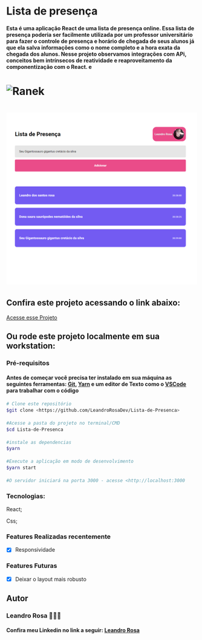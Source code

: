 # Lista de presença

<h4>Esta é uma aplicação React de uma lista de presença online. Essa lista de presença poderia ser facilmente utilizada por um professor universitário para
fazer o controle de presença e horário de chegada de seus alunos já que ela salva informações como o nome completo e a hora exata da chegada dos alunos. Nesse projeto 
observamos integrações com APi, conceitos bem intrínsecos de reatividade e reaproveitamento da componentização com o React. e </h4>

<h1><img src="./src/Readme/readme img 1.png" alt="Ranek"></h1>
<h1><img src="./src/Readme/readme img 2.png" alt="Ranek"></h1>




<h2>Confira este projeto acessando o link abaixo:</h2>
<a target="_blank" href="https://leandrorosadev.github.io/Lista-de-Presenca">Acesse esse Projeto</a>

<h2> Ou rode este projeto localmente em sua workstation:</h2>
<h3>Pré-requisitos</h3>
<h4>Antes de começar você precisa ter instalado em sua máquina as seguintes ferramentas: 
<a target="_blank" href="https://git-scm.com/downloads">Git</a>,
<a target="_blank" href="https://classic.yarnpkg.com/lang/en/docs/install/#windows-stable">Yarn</a>
e um editor de Texto como o <a target="_blank" href="https://code.visualstudio.com/download">VSCode</a> para trabalhar com o código</h4>

```bash
# Clone este repositório
$git clone <https://github.com/LeandroRosaDev/Lista-de-Presenca>

#Acesse a pasta do projeto no terminal/CMD
$cd Lista-de-Presenca

#instale as dependencias
$yarn

#Execute a aplicação em modo de desenvolvimento
$yarn start

#O servidor iniciará na porta 3000 - acesse <http://localhost:3000

``` 

### Tecnologias: 
React;

Css;



### Features Realizadas recentemente
- [x] Responsividade

### Features Futuras
- [x] Deixar o layout mais robusto



<h2>Autor</h2>
<h3>Leandro Rosa 👨🏻‍💻</3>
<h4>Confira meu Linkedin no link a seguir: <a target="_blank" href="https://www.linkedin.com/in/leandro-rosa-28ba8722a/">Leandro Rosa</a></h4>
